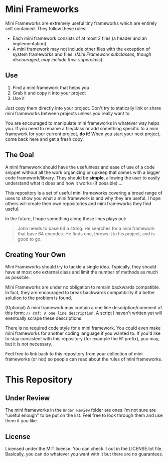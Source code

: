 Mini Frameworks
===============

Mini Frameworks are extremely useful tiny frameworks which are entirely self contained. They follow these rules:

- Each mini framework consists of at most 2 files (a header and an implementation).
- A mini framework may not include other files with the exception of system frameworks and files. (*Mini Framework subclasses, though discouraged, may include their superclass*).


Use
---

1. Find a mini framework that helps you
2. Grab it and copy it into your project
3. Use it

Just copy them directly into your project. Don't try to statically link or share mini frameworks between projects unless you really want to.

You are encouraged to manipulate mini frameworks in whatever way helps you. If you need to rename a file/class or add something specific to a mini framework for your current project, **do it**! When you start your next project, come back here and get a fresh copy.


The Goal
--------

A mini framework should have the usefulness and ease of use of a code snippet without all the work organizing or upkeep that comes with a bigger code framework/library. They should be **simple**, allowing the user to easily understand what it does and how it works (if possible)....

This repository is a set of useful mini frameworks covering a broad range of uses to show you what a mini framework is and why they are useful. I hope others will create their own repositories and mini frameworks they find useful.

In the future, I hope something along these lines plays out:

> John needs to base 64 a string. He searches for a mini framework that base 64 encodes. He finds one, throws it in his project, and is good to go.


Creating Your Own
-----------------

Mini Frameworks should try to tackle a single idea. Typically, they should have at most one external class and limit the number of methods as much as possible.

Mini Frameworks are under no obligation to remain backwards compatible. In fact, they are encouraged to break backwards compatibility if a better solution to the problem is found.

(Optional) A mini framework may contain a one line description/comment of this form: `// @mf: A one line description`. A script I haven't written yet will eventually scrape these descriptions.

There is no required code style for a mini framework. You could even make mini frameworks for another coding language if you wanted to. If you'd like to stay consistent with this repository (for example the `MF` prefix), you may, but it is not necessary.

Feel free to link back to this repository from your collection of mini frameworks (or not) so people can read about the rules of mini frameworks.


This Repository
===============


Under Review
------------

The mini frameworks in the `Under Review` folder are ones I'm not sure are "useful enough" to be put on the list. Feel free to look through them and use them if you like.


License
-------

Licensed under the MIT license. You can check it out in the LICENSE.txt file. Basically, you can do whatever you want with it but there are no guarantees.